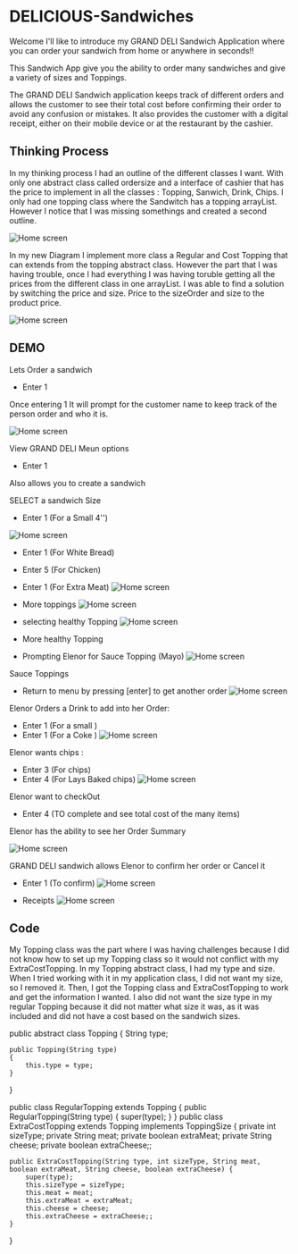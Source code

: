 # DELICIOUS-Sandwiches

Welcome I'll like to introduce my GRAND DELI Sandwich Application  where you can order your sandwich from home or anywhere in seconds!!

This Sandwich App give you the ability to order many sandwiches and give a variety of sizes and Toppings.

The GRAND DELI Sandwich application keeps track of different orders and allows the customer to see their total cost before confirming their order to avoid any confusion or mistakes. It also provides the customer with a digital receipt, either on their mobile device or at the restaurant by the cashier.

##  Thinking Process

In my thinking process I had an outline of the different classes I want. With only one abstract class called ordersize and a interface of cashier that has the price to implement in all the classes : Topping, Sanwich, Drink, Chips. I only had one topping class where the Sandwitch has a topping arrayList. However I notice that I was missing somethings and created a second outline. 

![Home screen](images/firstDraft.jpeg)

In my new Diagram I implement more class a Regular and Cost Topping that can extends from the topping abstract class. However the part that I was having trouble, once I had everything I was having toruble getting all the prices from the different class in one arrayList. I was able to find a solution by switching the price and size. Price to the sizeOrder and size to the product price.  

![Home screen](images/Process.jpeg)

## DEMO

Lets Order a sandwich
- Enter 1

Once entering 1 
It will prompt for the customer name to keep track of the person order and who it is. 

![Home screen](images/partone.jpeg)

View GRAND DELI Meun options 
- Enter 1

Also allows you to create a sandwich 

SELECT a sandwich Size
- Enter 1 (For a Small 4'')

![Home screen](images/parttwo.jpeg)

- Enter 1 (For White Bread)
- Enter 5 (For Chicken)
- Enter 1 (For Extra Meat)
![Home screen](images/partthree.jpeg)

- More toppings
![Home screen](images/partfour.jpeg)

- selecting healthy Topping
![Home screen](images/partfive.jpeg)

- More healthy Topping 
- Prompting Elenor for Sauce Topping (Mayo)
![Home screen](images/partsix.jpeg)

Sauce Toppings
- Return to menu by pressing [enter] to get another order
![Home screen](images/partSeven.jpeg)

Elenor Orders a Drink to add into her Order:
- Enter 1 (For a small )
- Enter 1 (For a Coke )
![Home screen](images/partEight.jpeg)

Elenor wants chips : 
- Enter 3 (For chips)
- Enter 4 (For Lays Baked chips)
![Home screen](images/partNine.jpeg)

Elenor want to checkOut
- Enter 4 (TO complete and see total cost of the many items)

Elenor has the ability to see her Order Summary 

![Home screen](images/partTen.jpeg)

GRAND DELI sandwich allows Elenor to confirm her order or Cancel it
- Enter 1 (To confirm)
![Home screen](images/partEleven.jpeg)

- Receipts
![Home screen](images/PartTwelve.jpeg)

## Code

My Topping class was the part where I was having challenges because I did not know how to set up my Topping class so it would not conflict with my ExtraCostTopping. In my Topping abstract class, I had my type and size. When I tried working with it in my application class, I did not want my size, so I removed it. Then, I got the Topping class and ExtraCostTopping to work and get the information I wanted. I also did not want the size type in my regular Topping because it did not matter what size it was, as it was included and did not have a cost based on the sandwich sizes.

public abstract class Topping
{
    String type;

    public Topping(String type)
    {
        this.type = type;
    }
}

public class RegularTopping extends Topping
{
    public RegularTopping(String type) {
        super(type);
    }
}
public class ExtraCostTopping extends Topping implements ToppingSize
{
    private int sizeType;
    private String meat;
    private boolean extraMeat;
    private String cheese;
    private boolean extraCheese;;

    public ExtraCostTopping(String type, int sizeType, String meat, boolean extraMeat, String cheese, boolean extraCheese) {
        super(type);
        this.sizeType = sizeType;
        this.meat = meat;
        this.extraMeat = extraMeat;
        this.cheese = cheese;
        this.extraCheese = extraCheese;;
    }
}




